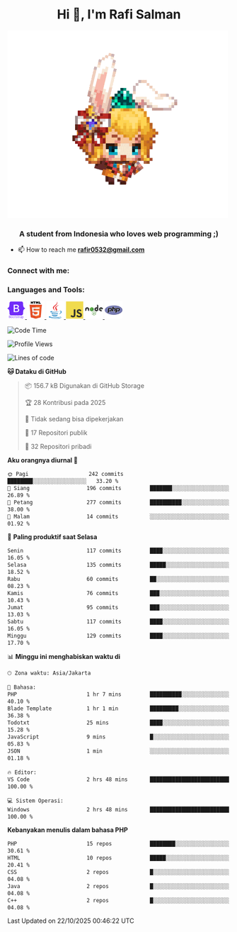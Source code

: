 <h1 align="center">Hi 👋, I'm Rafi Salman</h1>
<img src="img/lp.gif" /> 
<h3 align="center">A student from Indonesia who loves web programming ;)</h3>

- 📫 How to reach me **rafir0532@gmail.com**

<h3 align="left">Connect with me:</h3>
<p align="left">
</p>

<h3 align="left">Languages and Tools:</h3>
<p align="left"> <a href="https://getbootstrap.com" target="_blank" rel="noreferrer"> <img src="https://raw.githubusercontent.com/devicons/devicon/master/icons/bootstrap/bootstrap-plain-wordmark.svg" alt="bootstrap" width="40" height="40"/> </a> <a href="https://www.w3.org/html/" target="_blank" rel="noreferrer"> <img src="https://raw.githubusercontent.com/devicons/devicon/master/icons/html5/html5-original-wordmark.svg" alt="html5" width="40" height="40"/> </a> <a href="https://www.java.com" target="_blank" rel="noreferrer"> <img src="https://raw.githubusercontent.com/devicons/devicon/master/icons/java/java-original.svg" alt="java" width="40" height="40"/> </a> <a href="https://developer.mozilla.org/en-US/docs/Web/JavaScript" target="_blank" rel="noreferrer"> <img src="https://raw.githubusercontent.com/devicons/devicon/master/icons/javascript/javascript-original.svg" alt="javascript" width="40" height="40"/> </a> <a href="https://nodejs.org" target="_blank" rel="noreferrer"> <img src="https://raw.githubusercontent.com/devicons/devicon/master/icons/nodejs/nodejs-original-wordmark.svg" alt="nodejs" width="40" height="40"/> </a> <a href="https://www.php.net" target="_blank" rel="noreferrer"> <img src="https://raw.githubusercontent.com/devicons/devicon/master/icons/php/php-original.svg" alt="php" width="40" height="40"/> </a> </p>

<!--START_SECTION:waka-->
![Code Time](http://img.shields.io/badge/Code%20Time-678%20hrs%2058%20mins-blue)

![Profile Views](http://img.shields.io/badge/Profil%20dilihat-1-blue)

![Lines of code](https://img.shields.io/badge/Sejak%20Hello%20World%20aku%20telah%20menulis-2.0%20million%20baris%20kode-blue)

**🐱 Dataku di GitHub** 

> 📦 156.7 kB Digunakan di GitHub Storage 
 > 
> 🏆 28 Kontribusi pada 2025
 > 
> 🚫 Tidak sedang bisa dipekerjakan
 > 
> 📜 17 Repositori publik 
 > 
> 🔑 32 Repositori pribadi 
 > 
**Aku orangnya diurnal 🐤** 

```text
🌞 Pagi                   242 commits         ████████░░░░░░░░░░░░░░░░░   33.20 % 
🌆 Siang                  196 commits         ███████░░░░░░░░░░░░░░░░░░   26.89 % 
🌃 Petang                 277 commits         ██████████░░░░░░░░░░░░░░░   38.00 % 
🌙 Malam                  14 commits          ░░░░░░░░░░░░░░░░░░░░░░░░░   01.92 % 
```
📅 **Paling produktif saat Selasa** 

```text
Senin                    117 commits         ████░░░░░░░░░░░░░░░░░░░░░   16.05 % 
Selasa                   135 commits         █████░░░░░░░░░░░░░░░░░░░░   18.52 % 
Rabu                     60 commits          ██░░░░░░░░░░░░░░░░░░░░░░░   08.23 % 
Kamis                    76 commits          ███░░░░░░░░░░░░░░░░░░░░░░   10.43 % 
Jumat                    95 commits          ███░░░░░░░░░░░░░░░░░░░░░░   13.03 % 
Sabtu                    117 commits         ████░░░░░░░░░░░░░░░░░░░░░   16.05 % 
Minggu                   129 commits         ████░░░░░░░░░░░░░░░░░░░░░   17.70 % 
```


📊 **Minggu ini menghabiskan waktu di** 

```text
🕑︎ Zona waktu: Asia/Jakarta

💬 Bahasa: 
PHP                      1 hr 7 mins         ██████████░░░░░░░░░░░░░░░   40.10 % 
Blade Template           1 hr 1 min          █████████░░░░░░░░░░░░░░░░   36.38 % 
Todotxt                  25 mins             ████░░░░░░░░░░░░░░░░░░░░░   15.28 % 
JavaScript               9 mins              █░░░░░░░░░░░░░░░░░░░░░░░░   05.83 % 
JSON                     1 min               ░░░░░░░░░░░░░░░░░░░░░░░░░   01.18 % 

🔥 Editor: 
VS Code                  2 hrs 48 mins       █████████████████████████   100.00 % 

💻 Sistem Operasi: 
Windows                  2 hrs 48 mins       █████████████████████████   100.00 % 
```

**Kebanyakan menulis dalam bahasa PHP** 

```text
PHP                      15 repos            ████████░░░░░░░░░░░░░░░░░   30.61 % 
HTML                     10 repos            █████░░░░░░░░░░░░░░░░░░░░   20.41 % 
CSS                      2 repos             █░░░░░░░░░░░░░░░░░░░░░░░░   04.08 % 
Java                     2 repos             █░░░░░░░░░░░░░░░░░░░░░░░░   04.08 % 
C++                      2 repos             █░░░░░░░░░░░░░░░░░░░░░░░░   04.08 % 
```




 Last Updated on 22/10/2025 00:46:22 UTC
<!--END_SECTION:waka-->

